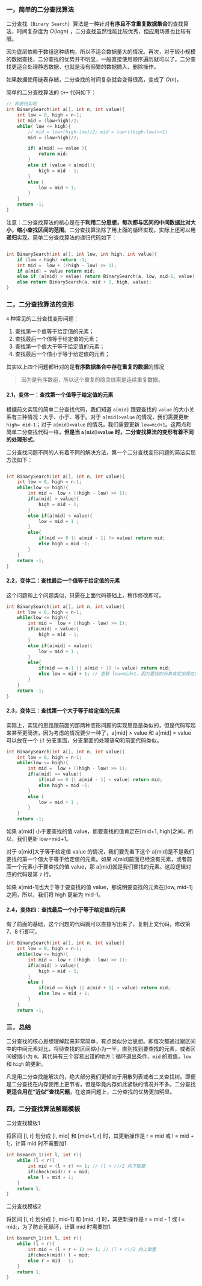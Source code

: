 ### 一，简单的二分查找算法

二分查找（`Binary Search`）算法是一种针对**有序且不含重复数据集合**的查找算法，时间复杂度为 $O(logn)$ ，二分查找虽然性能比较优秀，但应用场景也比较有限。

因为底层依赖于数组这种结构，所以不适合数据量大的情况。再次，对于较小规模的数据查找，二分查找的优势并不明显，一般直接使用顺序遍历就可以了。二分查找更适合处理静态数据，也就是没有频繁的数据插入、删除操作。

如果数据使用链表存储，二分查找的时间复杂就会变得很高，变成了 $O(n)$。

简单的二分查找算法的 `C++` 代码如下：

```c++
// 非递归实现
int BinarySearch(int a[], int n, int value){
    int low = 0, high = n-1;
    int mid = (low+high)/2;
    while( low <= high){
        // mid = low+(high-low)/2; mid = low+((high-low)>>1)
        mid = (low+high)/2;

        if( a[mid] == value ){
            return mid;
        }
        else if (value < a[mid]){
            high = mid - 1;
        }
        else {
            low = mid + 1;
        }
    }
    return -1;
}
```

注意：二分查找算法的核心是在于**利用二分思想，每次都与区间的中间数据比对大小，缩小查找区间的范围**。二分查找算法除了用上面的循环实现，实际上还可以用**递归**实现。简单二分查找算法的递归代码如下：

```c++

int BinarySearch(int a[], int low, int high, int value){
    if (low > high) return -1;
    int mid =  low + ((high - low) >> 1);
    if a[mid] = value return mid;
    else if (a[mid] > value) return BinarySearch(a, low, mid-1, value);
    else return BinarySearch(a, mid + 1, high, value);
}
```

### 二，二分查找算法的变形

`4` 种常见的二分查找变形问题：

1. 查找第一个值等于给定值的元素；
2. 查找最后一个值等于给定值的元素；
3. 查找第一个值大于等于给定值的元素；
4. 查找最后一个值小于等于给定值的元素；

其实以上四个问题都针对的是**有序数据集合中存在重复的数据**的情况
> 因为是有序数组，所以这个重复的隐含线索是连续重复数据。

#### 2.1，变体一：查找第一个值等于给定值的元素

根据前文实现的简单二分查找代码，我们知道 `a[mid]` 跟要查找的 `value` 的大小关系有三种情况：大于、小于、等于。对于 `a[mid]>value` 的情况，我们需要更新 `high= mid-1`；对于 `a[mid]<value` 的情况，我们需要更新 `low=mid+1`。这两点和简单二分查找代码一样，**但是当 `a[mid]=value` 时，二分查找算法的变形有着不同的处理形式**。

二分查找问题不同的人有着不同的解决方法，第一个二分查找变形问题的简洁实现方法如下：

```c++

int BinarySearch(int a[], int n, int value){
    int low = 0, high = n-1;
    while(low <= high){
        int mid =  low + ((high - low) >> 1);
        if(a[mid] > value){
            high = mid - 1;
        }
        else if(a[mid] < value){
            low = mid + 1 ;
        }
        else{
            if(mid == 0 || a[mid - 1] != value) return mid;
            else high = mid -1;
        }
    }
    return -1;
}
```

#### 2.2，变体二：查找最后一个值等于给定值的元素

这个问题和上个问题类似，只需在上面代码基础上，稍作修改即可。

```c++
int BinarySearch(int a[], int n, int value){
    int low = 0, high = n-1;
    while(low <= high){
        int mid =  low + ((high - low) >> 1);
        if(a[mid] > value){
            high = mid - 1;
        }
        else if(a[mid] < value){
            low = mid + 1 ;
        }
        else{
            if(mid == n-1 || a[mid + 1] != value) return mid;
            else low = mid + 1; // 更新 low=mid+1，因为要找的元素肯定出现在[mid+1, high]之间
        }
    }
    return -1;
}
```

#### 2.3，变体三：查找第一个大于等于给定值的元素

实际上，实现的思路跟前面的那两种变形问题的实现思路是类似的，但是代码写起来甚至更简洁，因为考虑的情况要少一种了，a[mid] > value 和 a[mid] = value 可以放在一个 `if` 分支里面，分支里面的处理语句和前面代码类似。

```c++
int BinarySearch(int a[], int n, int value){
    int low = 0, high = n-1;
    while(low <= high){
        int mid =  low + ((high - low) >> 1);
        if(a[mid] >= value){
            if(mid == 0 || a[mid - 1] < value) return mid;
            else high = mid -1;
        }
        else {
            low = mid + 1 ;
        }
    }
    return -1;
```

如果 a[mid] 小于要查找的值 value，那要查找的值肯定在[mid+1, high]之间，所以，我们更新 low=mid+1。

对于 a[mid]大于等于给定值 value 的情况，我们要先看下这个 a[mid]是不是我们要找的第一个值大于等于给定值的元素。如果 a[mid]前面已经没有元素，或者前面一个元素小于要查找的值 value，那 a[mid]就是我们要找的元素。这段逻辑对应的代码是第 `7` 行。

如果 a[mid-1]也大于等于要查找的值 value，那说明要查找的元素在[low, mid-1]之间，所以，我们将 high 更新为 mid-1。

#### 2.4，变体四：查找最后一个小于等于给定值的元素

有了前面的基础，这个问题的代码就可以直接写出来了，复制上文代码，修改第 7、8 行即可。

```c++
int BinarySearch(int a[], int n, int value){
    int low = 0, high = n-1;
    while(low <= high){
        int mid =  low + ((high - low) >> 1);
        if(a[mid] > value){
            high = mid - 1;
        }
        else {
            if(mid == high || a[mid + 1] > value) return mid;
            else low = mid + 1;
        }
    }
    return -1;
```

### 三，总结

二分查找的核心思想理解起来非常简单，有点类似分治思想。即每次都通过跟区间中的中间元素对比，将待查找的区间缩小为一半，直到找到要查找的元素，或者区间被缩小为 `0`。其代码有三个容易出错的地方：循环退出条件、`mid` 的取值，`low` 和 `high` 的更新。

凡是用二分查找能解决的，绝大部分我们更倾向于用散列表或者二叉查找树。即便是二分查找在内存使用上更节省，但是毕竟内存如此紧缺的情况并不多。二分查找**更适合用在“近似”查找问题**，在这类问题上，二分查找的优势更加明显。

### 四，二分查找算法解题模板

二分查找模板1

将区间 [l, r] 划分成 [l, mid] 和 [mid+1, r] 时，其更新操作是 r = mid 或 l = mid + 1;，计算 mid 时不需要加1.

```c++
int bsearch_1(int l, int r){
    while (l < r){
        int mid = (l + r) >> 1; // (l + r)/2 向下取整
        if(check(mid)) r = mid;
        else l = mid + 1;
    }
    return l;
}
```

二分查找模板2

将区间 [l, r] 划分成 [l, mid-1] 和 [mid, r] 时，其更新操作是 r = mid - 1 或 l = mid;，为了防止死循环，计算 mid 时需要加1.

```c++
int bsearch_1(int l, int r){
    while (l < r){
        int mid = (l + r + 1) >> 1; // (l + r)/2 向上取整
        if(check(mid)) l = mid;
        else r = mid - 1;
    }
    return l;
}
```
